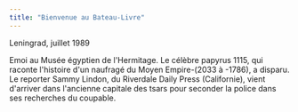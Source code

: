 ```yaml
---
title: "Bienvenue au Bateau-Livre"
---
```


Leningrad, juillet 1989

Emoi au Musée égyptien de l'Hermitage. Le célèbre papyrus 1115, qui raconte l'histoire d'un naufragé du Moyen Empire-(2033 à -1786), a disparu. Le reporter Sammy Lindon, du Riverdale Daily Press (Californie), vient d'arriver dans l'ancienne capitale des tsars pour seconder la police dans ses recherches du coupable.   
